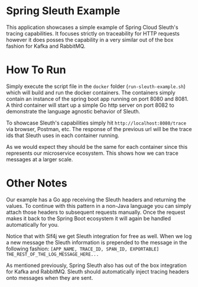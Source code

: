 # Spring Sleuth Example

This application showcases a simple example of Spring Cloud Sleuth's tracing capabilities.
It focuses strictly on traceability for HTTP requests however it does posses the capability in a very similar out of the box fashion for Kafka and RabbitMQ.

# How To Run

Simply execute the script file in the `docker` folder (`run-sleuth-example.sh`) which will build and run the docker containers.
The containers simply contain an instance of the spring boot app running on port 8080 and 8081.
A third container will start up a simple Go http server on port 8082 to demonstrate the language agnostic behavior of Sleuth.

To showcase Sleuth's capabilities simply hit `http://localhost:8080/trace` via browser, Postman, etc.
The response of the previous url will be the trace ids that Sleuth uses in each container running.

As we would expect they should be the same for each container since this represents our microservice ecosystem. This shows how we can trace messages at a larger scale.

# Other Notes

Our example has a Go app receiving the Sleuth headers and returning the values. To continue with this pattern in a non-Java language you can simply attach those headers to subsequent requests manually.
Once the request makes it back to the Spring Boot ecosystem it will again be handled automatically for you.

Notice that with Slf4j we get Sleuth integration for free as well. 
When we log a new message the Sleuth information is prepended to the message in the following fashion: `[APP_NAME, TRACE_ID, SPAN_ID, EXPORTABLE] THE_REST_OF_THE_LOG_MESSAGE_HERE...`

As mentioned previously, Spring Sleuth also has out of the box integration for Kafka and RabbitMQ. Sleuth should automatically inject tracing headers onto messages when they are sent.
